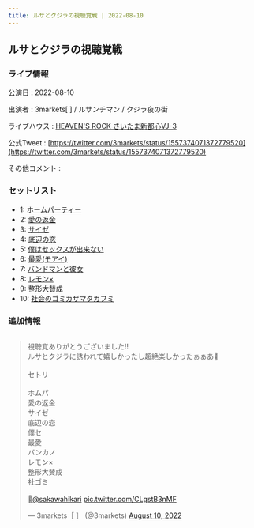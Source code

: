 ```yaml
---
title: ルサとクジラの視聴覚戦 | 2022-08-10
---
```

## ルサとクジラの視聴覚戦

### ライブ情報

公演日
:    2022-08-10

出演者
:    3markets[ ] / ルサンチマン / クジラ夜の街

ライブハウス
:    [HEAVEN'S ROCK さいたま新都心VJ-3](livehouse026.html)

公式Tweet
:    [https://twitter.com/3markets/status/1557374071372779520](https://twitter.com/3markets/status/1557374071372779520)

その他コメント
:    

### セットリスト

*  1: [ホームパーティー](song011.html)
*  2: [愛の返金](song012.html)
*  3: [サイゼ](song004.html)
*  4: [底辺の恋](song008.html)
*  5: [僕はセックスが出来ない](song006.html)
*  6: [最愛(モアイ)](song014.html)
*  7: [バンドマンと彼女](song009.html)
*  8: [レモン×](song003.html)
*  9: [整形大賛成](song005.html)
*  10: [社会のゴミカザマタカフミ](song002.html)


### 追加情報


<img src="">

<blockquote class="twitter-tweet"><p lang="ja" dir="ltr">視聴覚ありがとうございました‼️<br>ルサとクジラに誘われて嬉しかったし超絶楽しかったぁぁあ🍋<br><br>セトリ　<br><br>ホムパ<br>愛の返金<br>サイゼ<br>底辺の恋<br>僕セ<br>最愛<br>バンカノ<br>レモン×<br>整形大賛成<br>社ゴミ<br><br>📸<a href="https://twitter.com/sakawahikari?ref_src=twsrc%5Etfw">@sakawahikari</a> <a href="https://t.co/CLgstB3nMF">pic.twitter.com/CLgstB3nMF</a></p>&mdash; 3markets［ ］ (@3markets) <a href="https://twitter.com/3markets/status/1557374071372779520?ref_src=twsrc%5Etfw">August 10, 2022</a></blockquote>
<script async src="https://platform.twitter.com/widgets.js" charset="utf-8"></script>


